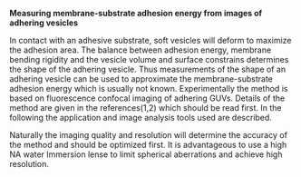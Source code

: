 **Measuring membrane-substrate adhesion energy from images of adhering vesicles**

In contact with an adhesive substrate, soft vesicles will deform to maximize the adhesion area. The balance between adhesion energy, membrane bending rigidity and the vesicle volume and surface constrains determines the shape of the adhering vesicle. Thus measurements of the shape of an adhering vesicle can be used to approximate the membrane-substrate adhesion energy which is usually not known.  Experimentally the method is based on fluorescence confocal imaging of adhering GUVs. Details of the method are given in the references(1,2) which should be read first. In the following the application and image analysis tools used are described. 


Naturally the imaging quality and resolution will determine the accuracy of the method and should be optimized first. It is advantageous to use a high NA water Immersion lense to limit spherical aberrations and achieve high resolution.
